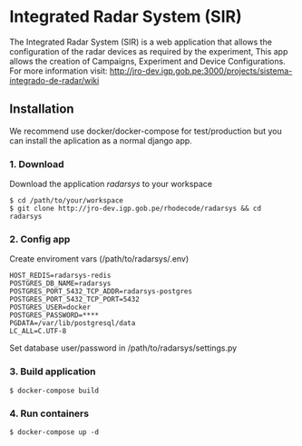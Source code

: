 # Integrated Radar System (SIR)

The Integrated Radar System (SIR) is a web application that allows the configuration of the radar devices as required by the experiment,
This app allows the creation of Campaigns, Experiment and Device Configurations.
For more information visit: http://jro-dev.igp.gob.pe:3000/projects/sistema-integrado-de-radar/wiki

## Installation

We recommend use docker/docker-compose for test/production but you can install the aplication as a normal django app.

### 1. Download

Download the application *radarsys* to your workspace

    $ cd /path/to/your/workspace
    $ git clone http://jro-dev.igp.gob.pe/rhodecode/radarsys && cd radarsys

### 2. Config app

Create enviroment vars (/path/to/radarsys/.env)

    HOST_REDIS=radarsys-redis
    POSTGRES_DB_NAME=radarsys
    POSTGRES_PORT_5432_TCP_ADDR=radarsys-postgres
    POSTGRES_PORT_5432_TCP_PORT=5432
    POSTGRES_USER=docker
    POSTGRES_PASSWORD=****
    PGDATA=/var/lib/postgresql/data
    LC_ALL=C.UTF-8

Set database user/password in /path/to/radarsys/settings.py

### 3. Build application

    $ docker-compose build

### 4. Run containers

    $ docker-compose up -d